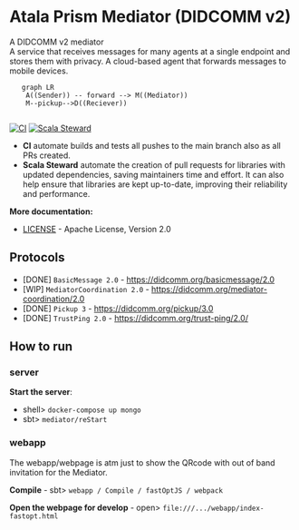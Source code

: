 # Atala Prism Mediator (DIDCOMM v2)

A DIDCOMM v2 mediator  
A service that receives messages for many agents at a single endpoint and stores them with privacy.
A cloud-based agent that forwards messages to mobile devices.

```mermaid
   graph LR
    A((Sender)) -- forward --> M((Mediator))
    M--pickup-->D((Reciever))
   
```

[![CI](https://github.com/FabioPinheiro/scala-did/actions/workflows/ci.yml/badge.svg)](https://github.com/FabioPinheiro/scala-did/actions/workflows/ci.yml)
[![Scala Steward](https://github.com/FabioPinheiro/scala-did/actions/workflows/scala-steward.yml/badge.svg)](https://github.com/FabioPinheiro/scala-did/actions/workflows/scala-steward.yml)
 - **CI** automate builds and tests all pushes to the main branch also as all PRs created.
 - **Scala Steward** automate the creation of pull requests for libraries with updated dependencies, saving maintainers time and effort. It can also help ensure that libraries are kept up-to-date, improving their reliability and performance.


**More documentation:**
- [LICENSE](LICENSE) - Apache License, Version 2.0

## Protocols
- [DONE] `BasicMessage 2.0` - https://didcomm.org/basicmessage/2.0
- [WIP] `MediatorCoordination 2.0` - https://didcomm.org/mediator-coordination/2.0
- [DONE] `Pickup 3` - https://didcomm.org/pickup/3.0
- [DONE] `TrustPing 2.0` - https://didcomm.org/trust-ping/2.0/

## How to run

### server

**Start the server**:
 - shell> `docker-compose up mongo`
 - sbt> `mediator/reStart`
### webapp

The webapp/webpage is atm just to show the QRcode with out of band invitation for the Mediator.

**Compile** - sbt> `webapp / Compile / fastOptJS / webpack`

**Open the webpage for develop** - open> `file:///.../webapp/index-fastopt.html`
